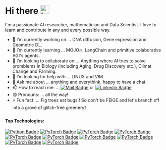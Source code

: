 # Hi there <img src="https://user-images.githubusercontent.com/1303154/88677602-1635ba80-d120-11ea-84d8-d263ba5fc3c0.gif" width="28px" height="28px" alt="hi">
<!--👋 -->
 I'm a passionate AI researcher, mathematician and Data Scientist. I love to learn and contribute in any and every possible way.
 
- 🔭 I’m currently working on ... DNA diffusion, Gene expression and Geometric DL. 
- 🌱 I’m currently learning ... MOJO🔥, LangChain and primitive colaborative AGI's agents.
- 👯 I’m looking to collaborate on ... Anything where AI tries to solve promblems in Biology (including Aging, Drug Discovery etc.), Climat Change and Farming.
- 🤔 I’m looking for help with ... LINUX and VIM
- 💬 Ask me about ... anything and everythink, happy to have a chat. 
- 📫 How to reach me: ... [![Mail Badge](https://img.shields.io/badge/-grabbe.jonas_-c0392b?style=plastic&labelColor=eddcd2&logo=gmail&logoColor=c0392b)](mailto:grabbe.jonas@gmail.com)  or  [![Linkedin Badge](https://img.shields.io/badge/-Jonas_Grabbe-0e76a8?style=flat&labelColor=eddcd2&logo=linkedin&logoColor=0e76a8)](https://www.linkedin.com/in/jonas-grabbe/)
- 😄 Pronouns: ... all the way! 
- ⚡ Fun fact: ... Fig trees eat bugs:bangbang: So don't be FEIGE and let's branch off into a grove of glitch-free greenery:heavy_exclamation_mark:  


#### Top Technologies:

<!-- TODO: Make technologies links takes you to repositories -->
[![Python Badge](https://img.shields.io/badge/-Python-417eaf?style=for-the-badge&labelColor=black&logo=python&logoColor=ffdd54)](#) 
[![PyTorch Badge](https://img.shields.io/badge/-Pytorch-417eaf?style=for-the-badge&labelColor=black&logo=pytorch&logoColor=ffdd54)](#) 
[![PyTorch Badge](https://img.shields.io/badge/-TensrFlow-417eaf?style=for-the-badge&labelColor=black&logo=tensorflow&logoColor=ffdd54)](#) 
[![PyTorch Badge](https://img.shields.io/badge/-Keras-417eaf?style=for-the-badge&labelColor=black&logo=Keras&logoColor=ffdd54)](#) 
[![PyTorch Badge](https://img.shields.io/badge/-openCV-417eaf?style=for-the-badge&labelColor=black&logo=opencv&logoColor=ffdd54)](#) 
[![PyTorch Badge](https://img.shields.io/badge/-git-417eaf?style=for-the-badge&labelColor=black&logo=git&logoColor=ffdd54)](#) 
[![PyTorch Badge](https://img.shields.io/badge/-Numpy-417eaf?style=for-the-badge&labelColor=black&logo=numpy&logoColor=ffdd54)](#) 
[![PyTorch Badge](https://img.shields.io/badge/-Pandas-417eaf?style=for-the-badge&labelColor=black&logo=pandas&logoColor=ffdd54)](#) 
[![PyTorch Badge](https://img.shields.io/badge/-Scikit-Learn-417eaf?style=for-the-badge&labelColor=black&logo=scikit-learn&logoColor=ffdd54)](#) 
[![PyTorch Badge](https://img.shields.io/badge/-SciPy-417eaf?style=for-the-badge&labelColor=black&logo=scipy&logoColor=ffdd54)](#)  
